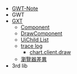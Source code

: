 * [GWT-Note](README.md)
* GWT
* [GXT](GXT/README.md)
	* [Component](GXT/Component.md)
	* [DrawComponent](GXT/DrawComponent.md)
	* [UiChild List](GXT/UiChildList.md)
	* [trace log](GXT/trace/README.md)
		* [chart.client.draw](GXT/trace/chart.client.draw.md)
	* [瀏覽器差異](GXT/BrowserDiff.md)
* 3rd lib